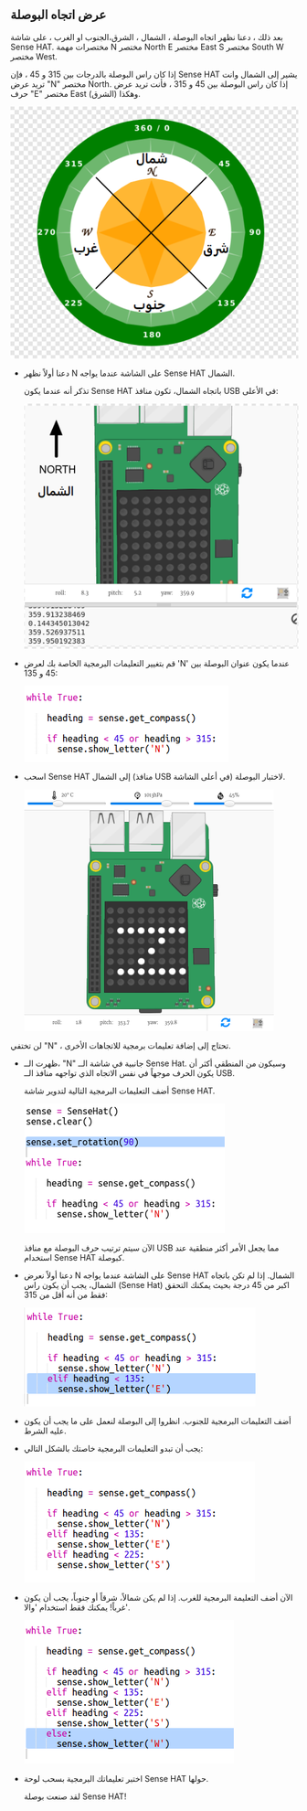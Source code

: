 ## عرض اتجاه البوصلة

بعد ذلك ، دعنا نظهر اتجاه البوصلة ، الشمال ، الشرق،الجنوب او الغرب ، على شاشة Sense HAT. مختصرات مهمة N مختصر North E مختصر East S مختصر South W مختصر West.

إذا كان راس البوصلة بالدرجات بين 315 و 45 ، فإن Sense HAT يشير إلى الشمال وانت تريد عرض "N" مختصر North. إذا كان راس البوصلة بين 45 و 315 ، فأنت تريد عرض حرف "E" مختصر East (الشرق) وهكذا.

![لقطة شاشة](images/compass-quadrants.png)

+ دعنا أولاً نظهر N على الشاشة عندما يواجه Sense HAT الشمال.
    
    تذكر أنه عندما يكون Sense HAT باتجاه الشمال، تكون منافذ USB في الأعلى:
    
    ![لقطة الشاشة](images/compass-north.png)

+ قم بتغيير التعليمات البرمجية الخاصة بك لعرض 'N' عندما يكون عنوان البوصلة بين 45 و 135:
    
    ![لقطة الشاشة](images/compass-north-code.png)

+ اسحب Sense HAT إلى الشمال (منافذ USB في أعلى الشاشة) لاختبار البوصلة.
    
    ![لقطة الشاشة](images/compass-north-test.png)

لن تختفي "N" ، تحتاج إلى إضافة تعليمات برمجية للاتجاهات الأخرى.

+ ظهرت الــ، "N" جانبية في شاشة الــ Sense Hat. وسيكون من المنطقي أكثر أن يكون الحرف موجهاً في نفس الاتجاه الذي تواجهه منافذ الــ USB.
    
    أضف التعليمات البرمجية التالية لتدوير شاشة Sense HAT.
    
    ![لقطة الشاشة](images/compass-rotate.png)
    
    الآن سيتم ترتيب حرف البوصلة مع منافذ USB مما يجعل الأمر أكثر منطقية عند استخدام Sense HAT كبوصلة.

+ دعنا أولاً نعرض N على الشاشة عندما يواجه Sense HAT الشمال. إذا لم تكن باتجاه الشمال، يجب أن يكون راس (Sense Hat) اكبر من 45 درجة بحيث يمكنك التحقق فقط من أنه أقل من 315:
    
    ![لقطة الشاشة](images/compass-east-code.png)

+ أضف التعليمات البرمجية للجنوب. انظروا إلى البوصلة لنعمل على ما يجب أن يكون عليه الشرط.

+ يجب أن تبدو التعليمات البرمجية خاصتك بالشكل التالي:
    
    ![لقطة الشاشة](images/compass-south-code.png)

+ الآن أضف التعليمة البرمجية للغرب. إذا لم يكن شمالاً، شرقاً أو جنوباً، يجب أن يكون غرباً! يمكنك فقط استخدام 'والا'.
    
    ![لقطة الشاشة](images/compass-west-code.png)

+ اختبر تعليماتك البرمجية بسحب لوحة Sense HAT حولها.
    
    لقد صنعت بوصلة Sense HAT!